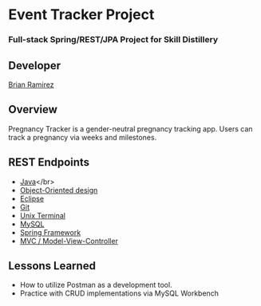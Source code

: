 # Event Tracker Project

### Full-stack Spring/REST/JPA Project for Skill Distillery

## Developer
[Brian Ramirez](https://github.com/gbramirez)


## Overview
Pregnancy Tracker is a gender-neutral pregnancy tracking app. Users can track a pregnancy via weeks and milestones.


## REST Endpoints


* [Java](https://en.wikipedia.org/wiki/Java_)</br>
* [Object-Oriented design](https://stackabuse.com/object-oriented-design-principles-in-java)</br>
* [Eclipse](https://www.eclipse.org/ide/)</br>
* [Git](https://git-scm.com/)</br>
* [Unix Terminal](https://en.wikipedia.org/wiki/Unix_shell)</br>
* [MySQL](https://www.mysql.com/)</br>
* [Spring Framework](https://en.wikipedia.org/wiki/Spring_Framework#Spring_Boot)<br>
* [MVC / Model-View-Controller](https://en.wikipedia.org/wiki/Model%E2%80%93view%E2%80%93controller)<br>


## Lessons Learned
* How to utilize Postman as a development tool.
* Practice with CRUD implementations via MySQL Workbench
